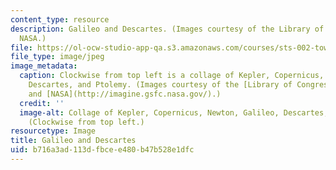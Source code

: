 ```yaml
---
content_type: resource
description: Galileo and Descartes. (Images courtesy of the Library of Congress and
  NASA.)
file: https://ol-ocw-studio-app-qa.s3.amazonaws.com/courses/sts-002-toward-the-scientific-revolution-fall-2003/b716a3ad113dfbcee480b47b528e1dfc_sts-002f03-th.jpg
file_type: image/jpeg
image_metadata:
  caption: Clockwise from top left is a collage of Kepler, Copernicus, Newton, Galileo,
    Descartes, and Ptolemy. (Images courtesy of the [Library of Congress](http://www.loc.gov/rr/print/)
    and [NASA](http://imagine.gsfc.nasa.gov/).)
  credit: ''
  image-alt: Collage of Kepler, Copernicus, Newton, Galileo, Descartes, and Ptolemy.
    (Clockwise from top left.)
resourcetype: Image
title: Galileo and Descartes
uid: b716a3ad-113d-fbce-e480-b47b528e1dfc
---
```

